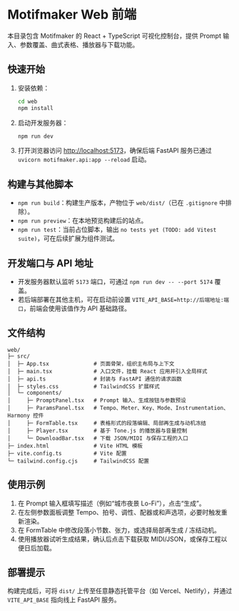 # Motifmaker Web 前端

本目录包含 Motifmaker 的 React + TypeScript 可视化控制台，提供 Prompt 输入、参数覆盖、曲式表格、播放器与下载功能。

## 快速开始
1. 安装依赖：
   ```bash
   cd web
   npm install
   ```
2. 启动开发服务器：
   ```bash
   npm run dev
   ```
3. 打开浏览器访问 [http://localhost:5173](http://localhost:5173)，确保后端 FastAPI 服务已通过 `uvicorn motifmaker.api:app --reload` 启动。

## 构建与其他脚本
- `npm run build`：构建生产版本，产物位于 `web/dist/`（已在 `.gitignore` 中排除）。
- `npm run preview`：在本地预览构建后的站点。
- `npm run test`：当前占位脚本，输出 `no tests yet (TODO: add Vitest suite)`，可在后续扩展为组件测试。

## 开发端口与 API 地址
- 开发服务器默认监听 `5173` 端口，可通过 `npm run dev -- --port 5174` 覆盖。
- 若后端部署在其他主机，可在启动前设置 `VITE_API_BASE=http://后端地址:端口`，前端会使用该值作为 API 基础路径。

## 文件结构
```
web/
├─ src/
│  ├─ App.tsx              # 页面骨架，组织主布局与上下文
│  ├─ main.tsx             # 入口文件，挂载 React 应用并引入全局样式
│  ├─ api.ts               # 封装与 FastAPI 通信的请求函数
│  ├─ styles.css           # TailwindCSS 扩展样式
│  └─ components/
│     ├─ PromptPanel.tsx   # Prompt 输入、生成按钮与参数预设
│     ├─ ParamsPanel.tsx   # Tempo、Meter、Key、Mode、Instrumentation、Harmony 控件
│     ├─ FormTable.tsx     # 表格形式的段落编辑、局部再生成与动机冻结
│     ├─ Player.tsx        # 基于 Tone.js 的播放器与音量控制
│     └─ DownloadBar.tsx   # 下载 JSON/MIDI 与保存工程的入口
├─ index.html              # Vite HTML 模板
├─ vite.config.ts          # Vite 配置
└─ tailwind.config.cjs     # TailwindCSS 配置
```

## 使用示例
1. 在 Prompt 输入框填写描述（例如“城市夜景 Lo-Fi”），点击“生成”。
2. 在左侧参数面板调整 Tempo、拍号、调性、配器或和声选项，必要时触发重新渲染。
3. 在 FormTable 中修改段落小节数、张力，或选择局部再生成 / 冻结动机。
4. 使用播放器试听生成结果，确认后点击下载获取 MIDI/JSON，或保存工程以便日后加载。

## 部署提示
构建完成后，可将 `dist/` 上传至任意静态托管平台（如 Vercel、Netlify），并通过 `VITE_API_BASE` 指向线上 FastAPI 服务。

